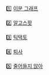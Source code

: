 <br>

1️⃣ [이분 그래프](https://www.acmicpc.net/problem/1707)

2️⃣ [알고스팟](https://www.acmicpc.net/problem/1261)

3️⃣ [틱택토](https://www.acmicpc.net/problem/7682)

4️⃣ [퇴사](https://www.acmicpc.net/problem/14501)

5️⃣ [줄어들지 않아](https://www.acmicpc.net/problem/2688)
